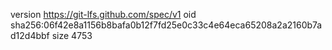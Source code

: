 version https://git-lfs.github.com/spec/v1
oid sha256:06f42e8a1156b8bafa0b12f7fd25e0c33c4e64eca65208a2a2160b7ad12d4bbf
size 4753
